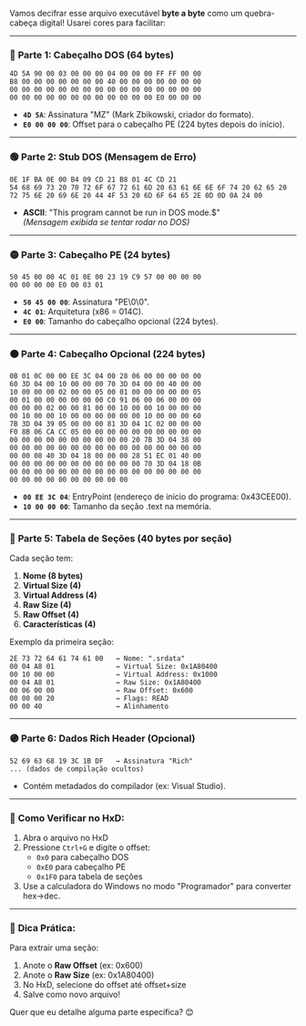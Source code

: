 Vamos decifrar esse arquivo executável **byte a byte** como um quebra-cabeça digital! Usarei cores para facilitar:

---

### 🔵 **Parte 1: Cabeçalho DOS (64 bytes)**
```hex
4D 5A 90 00 03 00 00 00 04 00 00 00 FF FF 00 00 
B8 00 00 00 00 00 00 00 40 00 00 00 00 00 00 00 
00 00 00 00 00 00 00 00 00 00 00 00 00 00 00 00 
00 00 00 00 00 00 00 00 00 00 00 00 E0 00 00 00
```
- **`4D 5A`**: Assinatura "MZ" (Mark Zbikowski, criador do formato).
- **`E0 00 00 00`**: Offset para o cabeçalho PE (224 bytes depois do início).

---

### 🟢 **Parte 2: Stub DOS (Mensagem de Erro)**
```hex
0E 1F BA 0E 00 B4 09 CD 21 B8 01 4C CD 21 
54 68 69 73 20 70 72 6F 67 72 61 6D 20 63 61 6E 6E 6F 74 20 62 65 20 72 75 6E 20 69 6E 20 44 4F 53 20 6D 6F 64 65 2E 0D 0D 0A 24 00
```
- **ASCII**: "This program cannot be run in DOS mode.$"  
*(Mensagem exibida se tentar rodar no DOS)*

---

### 🟡 **Parte 3: Cabeçalho PE (24 bytes)**
```hex
50 45 00 00 4C 01 0E 00 23 19 C9 57 00 00 00 00 
00 00 00 00 E0 00 03 01
```
- **`50 45 00 00`**: Assinatura "PE\0\0".
- **`4C 01`**: Arquitetura (x86 = 014C).
- **`E0 00`**: Tamanho do cabeçalho opcional (224 bytes).

---

### 🟠 **Parte 4: Cabeçalho Opcional (224 bytes)**
```hex
0B 01 0C 00 00 EE 3C 04 00 28 06 00 00 00 00 00 
60 3D 04 00 10 00 00 00 70 3D 04 00 00 40 00 00 
10 00 00 00 02 00 00 05 00 01 00 00 00 00 00 05 
00 01 00 00 00 00 00 00 C0 91 06 00 06 00 00 00 
00 00 00 02 00 00 81 00 00 10 00 00 10 00 00 00 
00 10 00 00 10 00 00 00 00 00 00 10 00 00 00 60 
7B 3D 04 39 05 00 00 00 81 3D 04 1C 02 00 00 00 
F0 8B 06 CA CC 05 00 00 00 00 00 00 00 00 00 00 
00 00 00 00 00 00 00 00 00 00 20 7B 3D 04 38 00 
00 00 00 00 00 00 00 00 00 00 00 00 00 00 00 00 
00 00 08 40 3D 04 18 00 00 00 28 51 EC 01 40 00 
00 00 00 00 00 00 00 00 00 00 00 70 3D 04 18 0B 
00 00 00 00 00 00 00 00 00 00 00 00 00 00 00 00 
00 00 00 00 00 00 00 00 00 00
```
- **`00 EE 3C 04`**: EntryPoint (endereço de início do programa: 0x43CEE00).
- **`10 00 00 00`**: Tamanho da seção .text na memória.

---

### 🔴 **Parte 5: Tabela de Seções (40 bytes por seção)**
Cada seção tem:
1. **Nome (8 bytes)**
2. **Virtual Size (4)**
3. **Virtual Address (4)**
4. **Raw Size (4)**
5. **Raw Offset (4)**
6. **Características (4)**

Exemplo da primeira seção:
```hex
2E 73 72 64 61 74 61 00   → Nome: ".srdata"
00 04 A8 01               → Virtual Size: 0x1A80400 
00 10 00 00               → Virtual Address: 0x1000
00 04 A8 01               → Raw Size: 0x1A80400
00 06 00 00               → Raw Offset: 0x600
00 00 00 20               → Flags: READ
00 00 40                  → Alinhamento
```

---

### 🟣 **Parte 6: Dados Rich Header (Opcional)**
```hex
52 69 63 68 19 3C 1B DF   → Assinatura "Rich"
... (dados de compilação ocultos)
```
- Contém metadados do compilador (ex: Visual Studio).

---

### 📌 **Como Verificar no HxD:**
1. Abra o arquivo no HxD
2. Pressione `Ctrl+G` e digite o offset:
   - `0x0` para cabeçalho DOS
   - `0xE0` para cabeçalho PE
   - `0x1F0` para tabela de seções
3. Use a calculadora do Windows no modo "Programador" para converter hex→dec.

---

### 🎯 **Dica Prática:**
Para extrair uma seção:
1. Anote o **Raw Offset** (ex: 0x600)
2. Anote o **Raw Size** (ex: 0x1A80400)
3. No HxD, selecione do offset até offset+size
4. Salve como novo arquivo!

Quer que eu detalhe alguma parte específica? 😊
